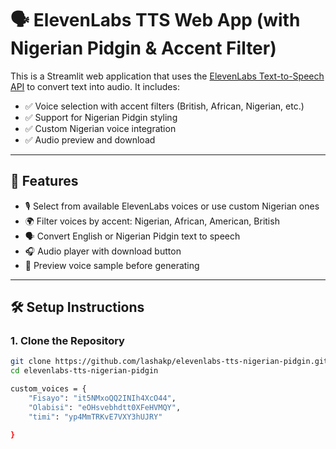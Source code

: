 # 🗣️ ElevenLabs TTS Web App (with Nigerian Pidgin & Accent Filter)

This is a Streamlit web application that uses the [ElevenLabs Text-to-Speech API](https://www.elevenlabs.io/) to convert text into audio. It includes:

- ✅ Voice selection with accent filters (British, African, Nigerian, etc.)
- ✅ Support for Nigerian Pidgin styling
- ✅ Custom Nigerian voice integration
- ✅ Audio preview and download

---

## 🚀 Features

- 🎙️ Select from available ElevenLabs voices or use custom Nigerian ones
- 🌍 Filter voices by accent: Nigerian, African, American, British
- 🗣️ Convert English or Nigerian Pidgin text to speech
- 🎧 Audio player with download button
- 🔄 Preview voice sample before generating

---

## 🛠️ Setup Instructions

### 1. Clone the Repository

```bash
git clone https://github.com/lashakp/elevenlabs-tts-nigerian-pidgin.git
cd elevenlabs-tts-nigerian-pidgin

custom_voices = {
    "Fisayo": "it5NMxoQQ2INIh4XcO44",
    "Olabisi": "eOHsvebhdtt0XFeHVMQY",
    "timi": "yp4MmTRKvE7VXY3hUJRY"

}


